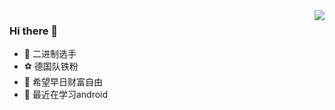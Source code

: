 <img align="right" src="https://github-readme-stats.vercel.app/api?username=revercc&show_icons=true&locale=cn">




### Hi there 👋
* 🧐 二进制选手
* ⚽ 德国队铁粉
* 🦄 希望早日财富自由
* 🌱 最近在学习android





<!--
**revercc/revercc** is a ✨ _special_ ✨ repository because its `README.md` (this file) appears on your GitHub profile.

Here are some ideas to get you started:

- 🔭 I’m currently working on ...
- 🌱 I’m currently learning ...
- 👯 I’m looking to collaborate on ...
- 🤔 I’m looking for help with ...
- 💬 Ask me about ...
- 📫 How to reach me: ...
- 😄 Pronouns: ...
- ⚡ Fun fact: ...
-->
